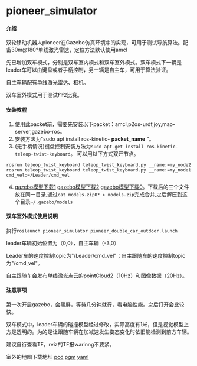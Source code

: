 # pioneer_simulator

#### 介绍
双轮移动机器人pioneer在Gazebo仿真环境中的实现，可用于测试导航算法。配备30m@180°单线激光雷达，定位方法默认使用amcl

先已增加双车模式，分别是双车室内模式和双车室外模式。双车模式下一辆是leader车可以由键盘或者手柄控制，另一辆是自主车，可用于算法验证。

自主车辆配有单线激光雷达、相机。

双车室外模式用于测试f1f2比赛。


#### 安装教程

1. 使用此packet前，需要先安装以下packet：amcl,p2os-urdf,joy,map-server,gazebo-ros。
2. 安装方法为"sudo apt install ros-kinetic- **packet_name** "。
3. (无手柄情况)键盘控制安装方法为`sudo apt-get install ros-kinetic-teleop-twist-keyboard`。
可以用以下方式双开节点。
```
rosrun teleop_twist_keyboard teleop_twist_keyboard.py __name:=my_node2
rosrun teleop_twist_keyboard teleop_twist_keyboard.py __name:=my_node1 cmd_vel:=/Leader/cmd_vel
```
4.  [gazebo模型下载1](https://gitee.com/csc105/dashboard/attach_files/338158/download) [gazebo模型下载2](https://gitee.com/csc105/dashboard/attach_files/338157/download) [gazebo模型下载0](https://gitee.com/csc105/dashboard/attach_files/338156/download)。下载后的三个文件放在同一目录,通过`cat models.zip0* > models.zip`完成合并,之后解压到这个目录`~/.gazebo/models`

#### 双车室外模式使用说明

执行`roslaunch pioneer_simulator pioneer_double_car_outdoor.launch`

leader车辆初始位置为（0,0），自主车辆（-3,0）

Leader车的速度控制topic为"/Leader/cmd_vel"；自主跟随车的速度控制topic为"/cmd_vel"。

自主跟随车会发布单线激光点云的pointCloud2（10Hz）和图像数据（20Hz）。

#### 注意事项

第一次开启gazebo，会黑屏，等待几分钟就行，看电脑性能。之后打开会比较快。

双车模式中，leader车辆的碰撞模型经过修改，实际高度有1米，但是视觉模型上方是透明的。为的是让跟随车辆在加减速发生姿态变化时依旧能检测到前方车辆。

建议自行查看TF，rviz的TF报warinng不要紧。

室外的地图下载地址
[pcd](https://gitee.com/csc105/dashboard/attach_files/330458/download)
[pgm](https://gitee.com/csc105/dashboard/attach_files/330457/download)
[yaml](https://gitee.com/csc105/dashboard/attach_files/330456/download)



